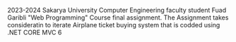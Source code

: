 2023-2024 Sakarya University Computer Engineering faculty student Fuad Garibli "Web Programming" Course final assignment. The Assignment takes consideratin to iterate Airplane ticket buying system that is codded using .NET CORE MVC 6

